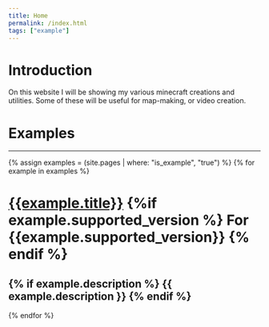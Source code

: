 ```yaml
---
title: Home
permalink: /index.html
tags: ["example"]
---
```

# Introduction  
On this website I will be showing my various minecraft creations and utilities. Some of these will be useful for map-making, or video creation.

# Examples  
---
{% assign examples = (site.pages | where: "is_example", "true") %}
{% for example in examples %}
# [{{example.title}}]({{example.url}}) {%if example.supported_version %} For {{example.supported_version}} {% endif %}
{% if example.description %}
  {{ example.description }}
{% endif %}
---
{% endfor %}
